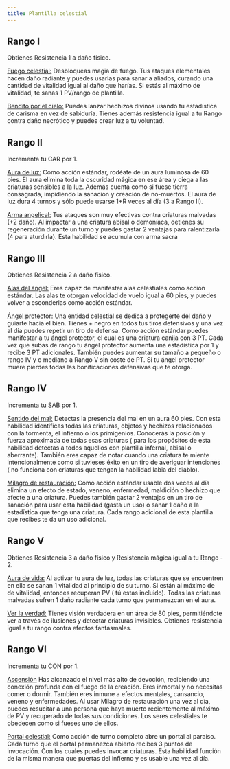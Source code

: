 ```yaml
---
title: Plantilla celestial
---
```


## Rango I

Obtienes Resistencia 1 a daño físico.

<u>Fuego celestial:</u> Desbloqueas magia de fuego. Tus ataques elementales hacen daño radiante y puedes usarlas para sanar a aliados, curando una cantidad de vitalidad igual al daño que harías. Si estás al máximo de vitalidad, te sanas 1 PV/rango de plantilla.

<u>Bendito por el cielo:</u> Puedes lanzar hechizos divinos usando tu estadística de carisma en vez de sabiduría. Tienes además resistencia igual a tu Rango contra daño necrótico y puedes crear luz a tu voluntad.

## Rango II

Incrementa tu CAR por 1.

<u>Aura de luz:</u> Como acción estándar, rodéate de un aura luminosa de 60 pies. El aura elimina toda la oscuridad mágica en ese área y ciega a las criaturas sensibles a la luz. Además cuenta como si fuese tierra consagrada, impidiendo la sanación  y creación de no-muertos. El aura de luz dura 4 turnos y sólo puede usarse 1+R veces al día (3 a Rango II).

<u>Arma angelical:</u> Tus ataques son muy efectivas contra criaturas malvadas (+2 daño). Al impactar a una criatura abisal o demoníaca, detienes su regeneración durante un turno y puedes gastar 2 ventajas para ralentizarla (4 para aturdirla). Esta habilidad se acumula con arma sacra

## Rango III

Obtienes Resistencia 2 a daño físico.

<u>Alas del ángel:</u> Eres capaz de manifestar alas celestiales como acción estándar. Las alas te otorgan velocidad de vuelo igual a 60 pies, y puedes volver a esconderlas como acción estándar.

<u>Ángel protector:</u> Una entidad celestial se dedica a protegerte del daño y guiarte hacia el bien. Tienes + negro en todos tus tiros defensivos y una vez al día puedes repetir un tiro de defensa. Como acción estándar puedes manifestar a tu ángel protector, el cual es una criatura canija con 3 PT. Cada vez que subas de rango tu ángel protector aumenta una estadística por 1 y recibe 3 PT adicionales. También puedes aumentar su tamaño a pequeño o rango IV y o mediano a Rango V sin coste de PT. Si tu ángel protector muere pierdes todas las bonificaciones defensivas que te otorga.

## Rango IV 

Incrementa tu SAB por 1.

<u>Sentido del mal:</u> Detectas la presencia del mal en un aura 60 pies. Con esta habilidad identificas todas las criaturas, objetos y hechizos relacionados con la tormenta, el infierno o los primigenios. Conocerás la posición y fuerza aproximada de todas esas criaturas ( para los propósitos de esta habilidad detectas a todos aquellos con plantilla infernal, abisal o aberrante). También eres capaz de notar cuando una criatura te miente intencionalmente como si tuvieses éxito en un tiro de averiguar intenciones ( no funciona con criaturas que tengan la habilidad labia del diablo).

<u>Milagro de restauración:</u>  Como acción estándar usable dos veces al día elimina un efecto de estado, veneno, enfermedad, maldición o hechizo que afecte a una criatura. Puedes también gastar 2 ventajas en un tiro de sanación para usar esta habilidad (gasta un uso) o sanar 1 daño a la estadística que tenga una criatura. Cada rango adicional de esta plantilla que recibes te da un uso adicional.

## Rango V

Obtienes Resistencia 3 a daño físico y Resistencia mágica igual a tu Rango - 2. 

<u>Aura de vida:</u> Al activar tu aura de luz, todas las criaturas que se encuentren en ella se sanan 1 vitalidad al principio de su turno. Si están al máximo de de vitalidad, entonces recuperan PV ( tú estas incluido). Todas las criaturas malvadas sufren 1 daño radiante cada turno que permanezcan en el aura.

<u>Ver la verdad:</u> Tienes visión verdadera en un área de 80 pies, permitiéndote ver a través  de ilusiones y detectar criaturas invisibles. Obtienes resistencia igual a tu rango contra efectos fantasmales.

## Rango VI

Incrementa tu CON por 1.

<u>Ascensión</u> Has alcanzado el nivel más alto de devoción, recibiendo una conexión profunda con el fuego de la creación. Eres inmortal y no necesitas comer o dormir. También eres inmune a efectos mentales, cansancio, veneno y enfermedades. Al usar Milagro de restauración una vez al día, puedes resucitar a una persona que haya muerto recientemente al máximo de PV  y recuperado de todas sus condiciones. Los seres celestiales te obedecen como si fueses uno de ellos.

<u>Portal celestial:</u> Como acción de turno completo abre un portal al paraíso. Cada turno que el portal permanezca abierto recibes 3 puntos de invocación. Con los cuales puedes invocar criaturas. Esta habilidad función de la misma manera que puertas del infierno y es usable una vez al día.